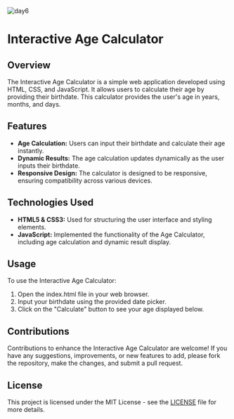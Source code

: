![day6](https://github.com/the-PrafulDesai/AgeCalculator/assets/108045971/bd4cf311-6ec8-4b3b-b9e9-6f3ada8a65ab) 

# Interactive Age Calculator

## Overview
The Interactive Age Calculator is a simple web application developed using HTML, CSS, and JavaScript. It allows users to calculate their age by providing their birthdate. This calculator provides the user's age in years, months, and days. 

## Features
- **Age Calculation:** Users can input their birthdate and calculate their age instantly.
- **Dynamic Results:** The age calculation updates dynamically as the user inputs their birthdate.
- **Responsive Design:** The calculator is designed to be responsive, ensuring compatibility across various devices.

## Technologies Used
- **HTML5 & CSS3:** Used for structuring the user interface and styling elements.
- **JavaScript:** Implemented the functionality of the Age Calculator, including age calculation and dynamic result display.

## Usage
To use the Interactive Age Calculator:
1. Open the index.html file in your web browser.
2. Input your birthdate using the provided date picker.
3. Click on the "Calculate" button to see your age displayed below.

## Contributions
Contributions to enhance the Interactive Age Calculator are welcome! If you have any suggestions, improvements, or new features to add, please fork the repository, make the changes, and submit a pull request.

## License
This project is licensed under the MIT License - see the [LICENSE](./LICENSE) file for more details.
